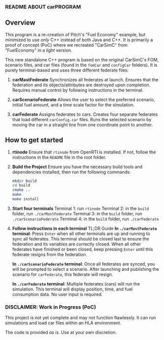 ### README ABOUT carPROGRAM

## Overview

This program is a re-creation of Pitch's "Fuel Economy" example, but minimized to use *only* C++ instead of both Java and C++. It is primarily a proof of concept (PoC) where we recreated "CarSimC" from "FuelEconomy" in a *light* version.

This new standalone C++ program is based on the original CarSimC's FOM, scenario files, and car files (found in the ``fomCar`` and ``configCar`` folders). It is purely terminal-based and uses three different federate files:

1. **carMastFederate**
        Synchronizes all federates at launch.
        Ensures that the federation and its objects/attributes are destroyed upon completion.
        Requires manual control by following instructions in the terminal.

2.  **carScenarioFederate**
        Allows the user to select the preferred scenario, initial fuel amount, and a time scale factor for the simulation.

3.  **carFederate**
        Assigns federates to cars.
        Creates four separate federates that load different ``carConfig.car`` files.
        Runs the selected scenario by moving the car in a straight line from one coordinate point to another.


## How to get started

1. **rtinode**
    Ensure that ``rtinode`` from OpenRTI is installed. If not, follow the instructions in the ``README`` file in the root folder.

2.  **Build the Project**
    Ensure you have the necessary build tools and dependencies installed, then run the following commands:
    ```bash
    mkdir build
    cd build
    cmake ..
    make
    make install
    ```

3. **Start four terminals**
    Terminal 1: run `rtinode`
    Terminal 2: in the ``build`` folder, run `./carMastFederate`
    Terminal 3: in the ``build`` folder, run `./carScenarioFederate`
    Terminal 4: in the ``build`` folder, run `./carFederate`

4. **Follow instructions in each terminal**
    TL;DR Guide
    **In `./carMastFederate` terminal**:
    Press ``Enter`` when all other terminals are up and running to sync all federates. This terminal should be closed last to ensure the federation and its variables are correctly closed. When all other federates have finished or been closed, keep pressing ``Enter`` until this federate resigns from the federation.
    
    **In `./carScenarioFederate` terminal**: 
    Once all federates are synced, you will be prompted to select a scenario. After launching and publishing the scenario for ``carFederate``, this federate will resign.

    **In `./carFederate` terminal**: 
    Multiple federates (cars) will run the simulation. This terminal will display position, time, and fuel consumption data. No user input is required.

### DISCLAIMER: Work in Progress (PoC)
This project is not yet complete and may not function flawlessly. It can run simulations and load car files within an HLA environment.

The code is provided *as is*. Use at your own discretion.
